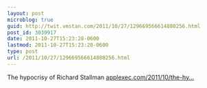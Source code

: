 ```yaml
---
layout: post
microblog: true
guid: http://twit.vmstan.com/2011/10/27/129669566614880256.html
post_id: 3039917
date: 2011-10-27T15:23:28-0600
lastmod: 2011-10-27T15:23:28-0600
type: post
url: /2011/10/27/129669566614880256.html
---
```

The hypocrisy of Richard Stallman <a href="http://www.applexec.com/2011/10/the-hypocrisy-of-richard-stallman/">applexec.com/2011/10/the-hy…</a>
